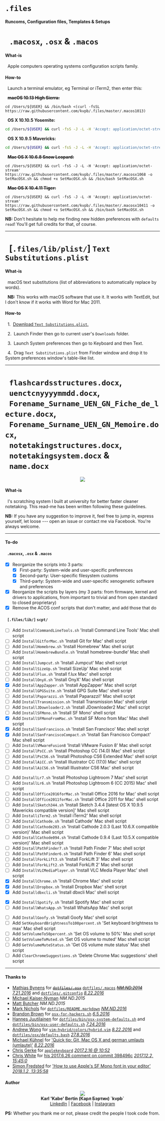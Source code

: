 # `.files`
#### Runcoms, Configuration files, Templates & Setups

# &nbsp;&nbsp;`.macosx`, `.osx` & `.macos`

#### What-is

&nbsp;&nbsp;Apple computers operating systems configuration scripts family.

#### How-to

&nbsp;&nbsp;Launch a terminal emulator, eg Terminal or iTerm2, then enter this:

&nbsp;&nbsp;~~**macOS 10.13 High Sierra:**~~

```
cd /Users/${USER} && /bin/bash <(curl -fsSL https://raw.githubusercontent.com/kvpb/.files/master/.macos1013)
```

&nbsp;&nbsp;**OS X 10.10.5 Yosemite:**

```sh
cd /Users/${USER} && curl -fsS -J -L -H 'Accept: application/octet-stream' https://raw.githubusercontent.com/kvpb/.files/master/.osx10105 -o SetOSX.sh && chmod +x SetOSX.sh && /bin/bash SetOSX.sh
```

&nbsp;&nbsp;**OS X 10.9.5 Mavericks:**

```sh
cd /Users/${USER} && curl -fsS -J -L -H 'Accept: application/octet-stream' https://raw.githubusercontent.com/kvpb/.files/master/.osx1095 -o SetOSX.sh && chmod +x SetOSX.sh && /bin/bash SetOSX.sh
```

&nbsp;&nbsp;~~**Mac OS X 10.6.8 Snow Leopard:**~~

```
cd /Users/${USER} && curl -fsS -J -L -H 'Accept: application/octet-stream' https://raw.githubusercontent.com/kvpb/.files/master/.macosx1068 -o SetMacOSX.sh && chmod +x SetMacOSX.sh && /bin/bash SetMacOSX.sh
```

&nbsp;&nbsp;~~**Mac OS X 10.4.11 Tiger:**~~

```
cd /Users/${USER} && curl -fsS -J -L -H 'Accept: application/octet-stream' https://raw.githubusercontent.com/kvpb/.files/master/.macosx10411 -o SetMacOSX.sh && chmod +x SetMacOSX.sh && /bin/bash SetMacOSX.sh
```

**NB:** Don't hesitate to help me finding new hidden preferences with `defaults read`! You'll get full credits for that, of course.

- - -

# &nbsp;&nbsp;[`.files/lib/plist/`] `Text Substitutions.plist`

#### What-is

&nbsp;&nbsp;macOS text substitutions (list of abbreviations to automatically replace by words).

&nbsp;&nbsp;**NB:** This works with macOS software that use it. It works with TextEdit, but I don't know if it works with Word for Mac 2011.

#### How-to

&nbsp;&nbsp;1.&nbsp;&nbsp;[Download `Text Substitutions.plist`.](https://rawgit.com/kvpb/.files/master/lib/plist/Text%20Substitutions.plist)

&nbsp;&nbsp;2.&nbsp;&nbsp;Launch Finder then go to current user's `Downloads` folder.

&nbsp;&nbsp;3.&nbsp;&nbsp;Launch System preferences then go to Keyboard and then Text.

&nbsp;&nbsp;4.&nbsp;&nbsp;Drag `Text Substitutions.plist` from Finder window and drop it to System preferences window's table-like list.

- - -

# &nbsp;&nbsp;`flashcardsstructures.docx`,<br>&nbsp;&nbsp;`uenctcnyyyymmdd.docx`,<br>&nbsp;&nbsp;`Forename_Surname_UEN_GN_Fiche_de_lecture.docx`,<br>&nbsp;&nbsp;`Forename_Surname_UEN_GN_Memoire.docx`,<br>&nbsp;&nbsp;`notetakingstructures.docx`,<br>&nbsp;&nbsp;`notetakingsystem.docx` &<br>&nbsp;&nbsp;`name.docx`

<p align='center'><a=href='https://github.com/kvpb/.files/raw/master/notetakingsystem.docx'><img src='https://rawgit.com/kvpb/d09c287b1d3c8e77bb9897db657938d4/raw/9bada103c3850f17e71d9c6029a3f4927eef6232/karlbertinsscratchingsystemfrontcover.svg'></a>

#### What-is

&nbsp;&nbsp;I's scratching system I built at university for better faster cleaner notetaking. This read-me has been written following these guidelines.

**NB:** If you have any suggestion to improve it, feel free to jump in, express yourself, let loose --- open an issue or contact me via Facebook. You're always welcome.

- - -

#### To-do

#### &nbsp;&nbsp;`.macosx`, `.osx` & `.macos`

- [x] Reorganize the scripts into 3 parts:
  - [x] First-party: System-wide and user-specific preferences
  - [x] Second-party: User-specific filesystem customs
  - [x] Third-party: System-wide and user-specific xenogenetic software and preferences
- [x] Reorganize the scripts by layers (my 3 parts: from firmware, kernel and drivers to applications, from important to trivial and from open standard to closed proprietary)
- [x] Remove the ACOS conf scripts that don't matter, and add those that do

#### &nbsp;&nbsp;`[.files/lib/]` `scpt/`

- [ ] Add `InstallCommandLineTools.sh` 'Install Command Line Tools' Mac shell script
- [ ] Add `InstallGitforMac.sh` 'Install Git for Mac' shell script
- [ ] Add `InstallHomebrew.sh` 'Install Homebrew' Mac shell script
- [ ] Add `InstallHomebrewBundle.sh` 'Install homebrew-bundle' Mac shell script
- [ ] Add `InstallJumpcut.sh` 'Install Jumpcut' Mac shell script
- [ ] Add `InstallSizeUp.sh` 'Install SizeUp' Mac shell script
- [ ] Add `InstallFlux.sh` 'Install f.lux Mac' shell script
- [ ] Add `InstallOnyX.sh` 'Install OnyX' Mac shell script
- [x] Add `InstallAppZapper.sh` 'Install AppZapper' Mac shell script
- [ ] Add `InstallGPGSuite.sh` 'Install GPG Suite Mac' shell script
- [ ] Add `InstallPaparazzi.sh` 'Install Paparazzi!' Mac shell script
- [ ] Add `InstallTransmission.sh` 'Install Transmission Mac' shell script
- [ ] Add `InstallJDownloader2.sh` 'Install JDownloader2 Mac' shell script
- [ ] Add `InstallSFMono.sh` 'Install SF Mono' shell script
- [x] Add `InstallSFMonoFromMac.sh` 'Install SF Mono from Mac' Mac shell script
- [x] Add `InstallSanFrancisco.sh` 'Install San Francisco' Mac shell script
- [x] Add `InstallSanFranciscoCompact.sh` 'Install San Francisco Compact' Mac shell script
- [ ] Add `InstallVMwareFusion8` 'Install VMware Fusion 8' Mac shell script
- [ ] Add `InstallPsCC.sh` 'Install Photoshop CC (14.0) Mac' shell script
- [ ] Add `InstallPsCS6.sh` 'Install Photoshop CS6 Extended Mac' shell script
- [ ] Add `InstallAiCC.sh` 'Install Illustrator CC (17.0) Mac' shell script
- [ ] Add `InstallAiCS6.sh` 'Install Illustrator CS6 Mac' shell script
<!--- [ ] Add `InstallMCCS6.sh` 'Install Master Collection Creative Suite 6 Mac' shell script-->
- [ ] Add `InstallLr7.sh` 'Install Photoshop Lightroom 7 Mac' shell script
- [ ] Add `InstallLr6.sh` 'Install Photoshop Lightroom 6 (CC 2015) Mac' shell script
- [ ] Add `InstallOffice2016forMac.sh` 'Install Office 2016 for Mac' shell script
- [ ] Add `InstallOffice2011forMac.sh` 'Install Office 2011 for Mac' shell script
- [ ] Add `InstallSketch344.sh` 'Install Sketch 3.4.4 [latest OS X 10.9.5 Mavericks compatible version]' Mac shell script
- [ ] Add `InstalliTerm2.sh` 'Install iTerm2' Mac shell script
- [ ] Add `InstallCathode.sh` 'Install Cathode' Mac shell script
- [ ] Add `InstallCathode203.sh` 'Install Cathode 2.0.3 (Last 10.6.X compatible version)' Mac shell script
- [ ] Add `InstallCathode094.sh` 'Install Cathode 0.9.4 (Last 10.5.X compatible version)' Mac shell script
- [ ] Add `InstallPathFinder7.sh` 'Install Path Finder 7' Mac shell script
- [ ] Add `InstallPathFinder6.sh` 'Install Path Finder 6' Mac shell script
- [ ] Add `InstallForkLift3.sh` 'Install ForkLift 3' Mac shell script
- [ ] Add `InstallForkLift2.sh` 'Install ForkLift 2' Mac shell script
- [ ] Add `InstallVLCMediaPlayer.sh` 'Install VLC Media Player Mac' shell script
- [x] Add `InstallChrome.sh` 'Install Chrome Mac' shell script
- [x] Add `InstallDropbox.sh` 'Install Dropbox Mac' shell script
- [x] Add `Installdbxcli.sh` 'Install dbxcli Mac' shell script
<!--- [ ] Add `InstallEvernote.sh` (*Install Evernote Mac*) shell script-->
- [x] Add `InstallSpotify.sh` 'Install Spotify Mac' shell script
- [ ] Add `InstallWhatsApp.sh` 'Install WhatsApp Mac' shell script
<!--- [ ] Add `InstallMessengerforMac.sh` 'Install Messenger for  Mac' shell script-->
- [ ] Add `InstallGoofy.sh` 'Install Goofy Mac' shell script
- [ ] Add `SetKeyboardBrightnessTo100percent.sh` 'Set keyboard brightness to max' Mac shell script
- [ ] Add `SetVolumeTo50percent.sh` 'Set OS volume to 50%' Mac shell script
- [ ] Add `SetVolumeToMuted.sh` 'Set OS volume to muted' Mac shell script
- [ ] Add `GetVolumeMuteStatus.sh` 'Get OS volume mute status' Mac shell script
- [ ] Add `ClearChromeSuggestions.sh` 'Delete Chrome Mac suggestions' shell script

- - -

#### Thanks to

* [Mathias Bynens](https://mathiasbynens.be/) for [~~`dotfiles/.osx`~~](https://raw.githubusercontent.com/mathiasbynens/dotfiles/master/.osx) [`dotfiles/.macos`](https://raw.githubusercontent.com/mathiasbynens/dotfiles/master/.macos) [~~*NM.ND.2014*~~](https://github.com/mathiasbynens/dotfiles/commit/3b4eb3efb692aa4d19a1e2c30c2ed9a65e9c7d8c) [*7.21.2016*](https://github.com/mathiasbynens/dotfiles/commit/47268d92afbec69e3a7243a144a126bbd25bcf2c) and [`dotfiles/.gitconfig`](https://raw.githubusercontent.com/mathiasbynens/dotfiles/master/.gitconfig) *[8.22.2016](https://github.com/mathiasbynens/dotfiles/commit/47268d92afbec69e3a7243a144a126bbd25bcf2c)*
* [Michael Kaiser-Nyman](http://www.epicodus.com/) *NM.ND.2015*
* [Matt Butcher](http://technosophos.com/) *NM.ND.2015*
* [Mark Nichols](http://zanshin.net/) for [`dotfiles/README.markdown`](https://raw.githubusercontent.com/zanshin/dotfiles/master/README.markdown) [*NM.ND.2016*](https://github.com/zanshin/dotfiles/commit/02ec428566e893b765e1c34c31f330bb6531dd51)
* [Brandon Brown](https://brandonb.io/) for [`osx-for-hackers.sh`](https://gist.githubusercontent.com/brandonb927/3195465/raw/f9aa762705e6cf86cc8f3ce74b43a89eecab6f36/osx-for-hackers.sh) [*6.5.2016*](https://gist.github.com/brandonb927/3195465/06fe593551bc778a232584593aa462a1ce635a70)
* [Hannes Juutilainen](https://obsoletesysadmin.wordpress.com/) for [`dotfiles/bin/osx-system-defaults.sh`](https://raw.githubusercontent.com/hjuutilainen/dotfiles/master/bin/osx-system-defaults.sh) and [`dotfiles/bin/osx-user-defaults.sh`](https://raw.githubusercontent.com/hjuutilainen/dotfiles/master/bin/osx-user-defaults.sh) [*7.24.2016*](https://github.com/hjuutilainen/dotfiles/commit/93f33a7a5954fe63c075f43dbda688d941643d9e)
* [Andrew Wong](https://andrewwong.id.au/) for [`vim-hybrid/colors/hybrid.vim`](https://raw.githubusercontent.com/w0ng/vim-hybrid/master/colors/hybrid.vim) [*8.22.2016*](https://github.com/w0ng/vim-hybrid/commit/cc58baabeabc7b83768e25b852bf89c34756bf90) and [`dotfiles/osx/defaults.bash`](https://raw.githubusercontent.com/w0ng/dotfiles/master/osx/defaults.bash) *[27.8.2016](https://github.com/w0ng/dotfiles/commit/98bb99e85ff175d213f2199a788411b20f483b01)*
* [Michael Kühnel](http://michael-kuehnel.de/) for ['Quick tip: Git, Mac OS X and german umlauts (umlaute)'](http://michael-kuehnel.de/git/2014/11/21/git-mac-osx-and-german-umlaute.html) *[8.22.2016](https://github.com/mischah/dotfiles/commit/f2ab1a8bb27a6dc944e2abd991f499e7928aef0d)*
* [Chris Gerke](https://www.linkedin.com/in/chrisgerke) for [`applekeyboard`](https://gist.githubusercontent.com/cgerke/e5500f93cd5edf05084c/raw/18c4513d662ffc636eba56f854b5e3b817c4bf51/applekeyboard) *[2017.2.16 @ 10:52](https://gist.github.com/cgerke/e5500f93cd5edf05084c/18c4513d662ffc636eba56f854b5e3b817c4bf51)*
* [Chris White](https://github.com/christopherdwhite) for [his 2017.6.26 comment on commit 398496c](https://github.com/mathiasbynens/dotfiles/commit/398496c2372d65c0e6770d02b0c5b49c0d636f31#comments) *[2017.12.2, 15:45:0](https://github.com/mathiasbynens/dotfiles/commit/398496c2372d65c0e6770d02b0c5b49c0d636f31#commitcomment-22753491)*
* [Simon Fredsted](https://simonfredsted.com/) for ['How to use Apple's SF Mono font in your editor'](https://simonfredsted.com/1438) *[2018.1.2, 13:35:58](https://web.archive.org/save/https://simonfredsted.com/1438)*

#### Author

<p align='center'><a href='http://kvpb.co/'><img src='https://rawgit.com/kvpb/b9c0737f2941542ae22b2806b66a3c19/raw/9867dde923550a08d05f3fae3a2b02905ea8345c/quickresponsecode.svg'></a><br>
<b>Karl 'Kabe' Bertin (Карл Бэртин) `kvpb`</b><br> <!-- Neither `<span style='font-variant: small-caps;'>Bertin</span>` & `<span style='font-variant: small-caps;'>Бэртин</span>` nor `B<small>ERTIN</small>` & `Б<small>ЭРТИН</small>` work on GitHub. -->
<a href='https://www.linkedin.com/in/karlbertin'>LinkedIn</a> | <a href='https://www.facebook.com/karlbertin'>Facebook</a> | <a href='https://www.instagram.com/karlbertin/'>Instagram</a>

**PS:** Whether you thank me or not, please credit the people I took code from.
